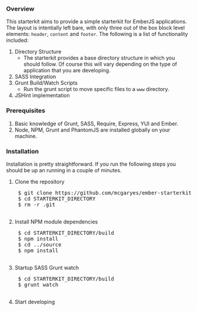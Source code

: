 ### Overview

This starterkit aims to provide a simple starterkit for EmberJS applications. The layout is intentially left bare, with only three out of the box block level elements: `header`, `content` and `footer`. The following is a list of functionality included:

1. Directory Structure
	* The starterkit provides a base directory structure in which you should follow. Of course this will vary depending on the type of application that you are developing.
4. SASS Integration
5. Grunt Build/Watch Scripts
	* Run the grunt script to move specific files to a `www` directory.
6. JSHint implementation

### Prerequisites

1. Basic knowledge of Grunt, SASS, Require, Express, YUI and Ember.
2. Node, NPM, Grunt and PhantomJS are installed globally on your machine.

### Installation

Installation is pretty straightforward. If you run the following steps you should be up an running in a couple of minutes.

1. Clone the repository
	<pre>
	$ git clone https://github.com/mcgaryes/ember-starterkit.git
	$ cd STARTERKIT_DIRECTORY
	$ rm -r .git
	</pre>
2. Install NPM module dependencies
	<pre>
	$ cd STARTERKIT_DIRECTORY/build
	$ npm install
	$ cd ../source
	$ npm install
	</pre>
3. Startup SASS Grunt watch
	<pre>
	$ cd STARTERKIT_DIRECTORY/build
	$ grunt watch
	</pre>
4. Start developing
